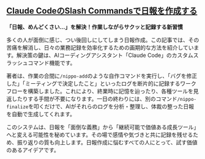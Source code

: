 ## [Claude CodeのSlash Commandsで日報を作成する](https://syu-m-5151.hatenablog.com/entry/2025/06/26/220245)

**「日報、めんどくさい…」を解決！作業しながらサクッと記録する新習慣**

多くの人が面倒に感じ、つい後回しにしてしまう日報作成。この記事では、その苦痛を解消し、日々の業務記録を効率化するための画期的な方法を紹介しています。解決策の鍵は、AIコーディングアシスタント「Claude Code」のカスタムスラッシュコマンド機能です。

著者は、作業の合間に`/nippo-add`のような自作コマンドを実行し、「バグを修正した」「ミーティングで決定したこと」といったログを断片的に記録するワークフローを構築しました。これにより、終業時に記憶を辿ったり、各種ツールを見返したりする手間が不要になります。一日の終わりには、別のコマンド`/nippo-finalize`を叩くだけで、AIがそれらのログを分析・整理し、体裁の整った日報を自動で生成してくれます。

このシステムは、日報を「面倒な義務」から「継続可能で価値ある成長ツール」へと変える可能性を秘めています。その場で感情や気づきと共に記録を残せるため、振り返りの質も向上します。日報作成に悩むすべての人にとって、試す価値のあるアイデアです。